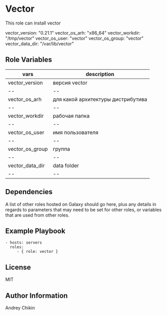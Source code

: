 Vector
=========

This role can install vector

vector_version: "0.21.1"
vector_os_arh: "x86_64"
vector_workdir: "/tmp/vector"
vector_os_user: "vector"
vector_os_group: "vector"
vector_data_dir: "/var/lib/vector"

Role Variables
--------------
|vars|description|
|--|--|
|vector_version| версия vector |
|--|--|
|vector_os_arh| для какой архитектуры дистрибутива |
|--|--|
|vector_workdir| рабочая папка |
|--|--|
|vector_os_user| имя пользователя |
|--|--|
|vector_os_group| группа |
|--|--|
|vector_data_dir| data folder |
|--|--|

Dependencies
------------

A list of other roles hosted on Galaxy should go here, plus any details in regards to parameters that may need to be set for other roles, or variables that are used from other roles.

Example Playbook
----------------

    - hosts: servers
      roles:
         - { role: vector }

License
-------

MIT

Author Information
------------------

Andrey Chikin
